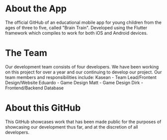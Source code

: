 # About the App
The official GitHub of an educational mobile app for young children
from the ages of three to five, called "Brain Train". Developed using 
the Flutter framework which compiles to work for both iOS and Android devices.

# The Team
Our development team consists of four developers. We have been working on this
project for over a year and our continuing to develop our project.
Our team members and responsibilities include:
Kasean - Team Lead/Frontent Design/Website
Eduardo - Game Design
Matt - Game Design
Dirk - Frontend/Backend Database

# About this GitHub
This GitHub showcases work that has been made public for the purposes of showcasing
our development thus far, and at the discretion of all developers.
